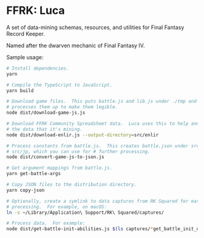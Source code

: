 # FFRK: Luca

A set of data-mining schemas, resources, and utilities for Final Fantasy Record Keeper.

Named after the dwarven mechanic of Final Fantasy IV.

Sample usage:

```sh
# Install dependencies.
yarn

# Compile the TypeScript to JavaScript.
yarn build

# Download game files.  This puts battle.js and lib.js under ./tmp and
# processes them up to make them legible.
node dist/download-game-js.js

# Download FFRK Community Spreadsheet data.  Luca uses this to help annotate
# the data that it's mining.
node dist/download-enlir.js --output-directory=src/enlir

# Process constants from battle.js.  This creates battle.json under src/gl and
# src/jp, which you can use for # further processing.
node dist/convert-game-js-to-json.js

# Get argument mappings from battle.js.
yarn get-battle-args

# Copy JSON files to the distribution directory.
yarn copy-json

# Optionally, create a symlink to data captures from RK Squared for easier
# processing.  For example, on macOS:
ln -s ~/Library/Application\ Support/RK\ Squared/captures/

# Process data.  For example:
node dist/get-battle-init-abilities.js $(ls captures/*get_battle_init_data.json | tail -n 1)
```
